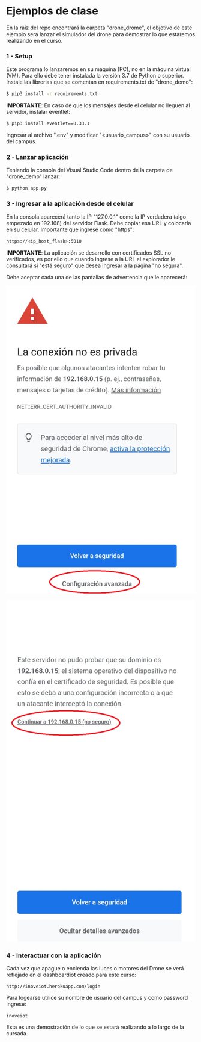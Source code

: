 # Ejemplos de clase

En la raiz del repo encontrará la carpeta "drone_drome", el objetivo de este ejemplo será lanzar el simulador del drone para demostrar lo que estaremos realizando en el curso.

### 1 - Setup
Este programa lo lanzaremos en su máquina (PC), no en la máquina virtual (VM). Para ello debe tener instalada la versión 3.7 de Python o superior.\
Instale las librerias que se comentan en requirements.txt de "drone_demo":
```sh
$ pip3 install -r requirements.txt
```

__IMPORTANTE__: En caso de que los mensajes desde el celular no lleguen al servidor, instalar eventlet:
```sh
$ pip3 install eventlet==0.33.1
```

Ingresar al archivo ".env" y modificar "<usuario_campus>" con su usuario del campus.

### 2 - Lanzar aplicación
Teniendo la consola del Visual Studio Code dentro de la carpeta de "drone_demo" lanzar:
```sh
$ python app.py
```

### 3 - Ingresar a la aplicación desde el celular
En la consola aparecerá tanto la IP "127.0.0.1" como la IP verdadera (algo empezado en 192.168) del servidor Flask. Debe copiar esa URL y colocarla en su celular. Importante que ingrese como "https":
```sh
https://<ip_host_flask>:5010
```

__IMPORTANTE__: La aplicación se desarrollo con certificados SSL no verificados, es por ello que cuando ingrese a la URL el explorador le consultará si "está seguro" que desea ingresar a la página "no segura".

Debe aceptar cada una de las pantallas de advertencia que le aparecerá:

![pantalla_1](pantalla_1.png)

![pantalla_2](pantalla_2.png)


### 4 - Interactuar con la aplicación
Cada vez que apague o encienda las luces o motores del Drone se verá reflejado en el dashboardiot creado para este curso:
```
http://inoveiot.herokuapp.com/login
```

Para logearse utilice su nombre de usuario del campus y como password ingrese:
```
inoveiot
```

Esta es una demostración de lo que se estará realizando a lo largo de la cursada.

